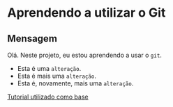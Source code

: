 # Aprendendo a utilizar o Git
## Mensagem
Olá. Neste projeto, eu estou aprendendo a usar o `git`.
* Esta é uma `alteração`.
* Esta é mais uma `alteração`.
* Esta é, novamente, mais uma `alteração`.

[Tutorial utilizado como base](https://www.youtube.com/watch?v=UBAX-13g8OM)
